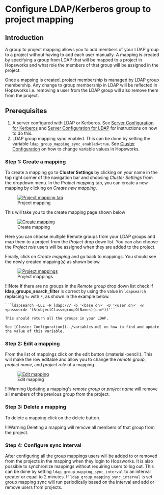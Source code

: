 # Configure LDAP/Kerberos group to project mapping
 
## Introduction

A group to project mapping allows you to add members of your LDAP group to a project without having to
add each user manually. A mapping is created by specifying a group from LDAP that will be mapped to a project in
Hopsworks and what role the members of that group will be assigned in the project.

Once a mapping is created, project membership is managed by LDAP group membership. Any change to group membership in LDAP will be reflected 
in Hopsworks i.e. removing a user from the LDAP group will also remove them from the project.
 
## Prerequisites
1. A server configured with LDAP or Kerberos. See [Server Configuration for Kerberos](../configure-server/#server-configuration-for-kerberos) and
[Server Configuration for LDAP](../configure-server/#server-configuration-for-ldap) for instructions on how to do this.
2. LDAP group mapping sync enabled. This can be done by setting the variable ```ldap_group_mapping_sync_enabled=true```. 
See [Cluster Configuration](../variables.md) on how to change variable values in Hopsworks.
 
### Step 1: Create a mapping
To create a mapping go to **Cluster Settings** by clicking on your name in the top right
corner of the navigation bar and choosing *Cluster Settings* from the dropdown menu.
In the _Project mapping_ tab, you can create a new mapping by clicking on _Create new mapping_.
 
<figure>
 <a  href="../../../../assets/images/admin/project-mapping/project-mapping-empty.png">
   <img src="../../../../assets/images/admin/project-mapping/project-mapping-empty.png" alt="Project mapping tab" />
 </a>
 <figcaption>Project mapping</figcaption>
</figure>
 
This will take you to the create mapping page shown below
<figure>
 <a  href="../../../../assets/images/admin/project-mapping/create-mapping.png">
   <img src="../../../../assets/images/admin/project-mapping/create-mapping.png" alt="Create mapping" />
 </a>
 <figcaption>Create mapping</figcaption>
</figure>
 
Here you can choose multiple Remote groups from your LDAP groups and map them to a project from the _Project_ drop down list.
You can also choose the _Project role_ users will be assigned when they are added to the project.
 
Finally, click on _Create mapping_ and go back to mappings. You should see the newly created mapping(s) as shown below.
 
<figure>
 <a  href="../../../../assets/images/admin/project-mapping/project-mappings.png">
   <img src="../../../../assets/images/admin/project-mapping/project-mappings.png" alt="Project mappings" />
 </a>
 <figcaption>Project mappings</figcaption>
</figure>
 
!!!Note
    If there are no groups in the _Remote group_ drop down list check if **ldap_groups_search_filter** is correct by using the value
    in ```ldapsearch``` replacing ```%c``` with ```*```, as shown in the example below.
    
    ```ldapsearch -LLL -H ldap:/// -b '<base dn>' -D '<user dn>' -w <password> '(&(objectClass=groupOfNames)(cn=*))'```

    This should return all the groups in your LDAP. 
    
    See [Cluster Configuration](../variables.md) on how to find and update the value of this variable.
  
### Step 2: Edit a mapping
 
From the list of mappings click on the edit button (:material-pencil:). This will make the row editable and allow you to change
the _remote group_, _project name_, and _project role_ of a mapping.
 
<figure>
 <a  href="../../../../assets/images/admin/project-mapping/edit-mapping.png">
   <img src="../../../../assets/images/admin/project-mapping/edit-mapping.png" alt="Edit mapping" />
 </a>
 <figcaption>Edit mapping</figcaption>
</figure>
 
!!!Warning
    Updating a mapping's _remote group_ or _project name_ will remove all members of the previous group from the project.
 
### Step 3: Delete a mapping
 
To delete a mapping click on the delete button.
 
!!!Warning
    Deleting a mapping will remove all members of that group from the project.

### Step 4: Configure sync interval 

After configuring all the group mappings users will be added to or removed from the projects in the mapping when they login to Hopsworks.
It is also possible to synchronize mappings without requiring users to log out. This can be done by setting ```ldap_group_mapping_sync_interval```
to an interval greater or equal to 2 minutes. If ```ldap_group_mapping_sync_interval``` is set group mapping sync will run periodically based on the interval and
add or remove users from projects.
